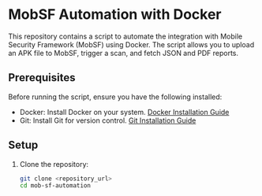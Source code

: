 # MobSF Automation with Docker

This repository contains a script to automate the integration with Mobile Security Framework (MobSF) using Docker. The script allows you to upload an APK file to MobSF, trigger a scan, and fetch JSON and PDF reports.

## Prerequisites

Before running the script, ensure you have the following installed:

- Docker: Install Docker on your system. [Docker Installation Guide](https://docs.docker.com/get-docker/)
- Git: Install Git for version control. [Git Installation Guide](https://git-scm.com/book/en/v2/Getting-Started-Installing-Git)

## Setup

1. Clone the repository:
   ```bash
   git clone <repository_url>
   cd mob-sf-automation
